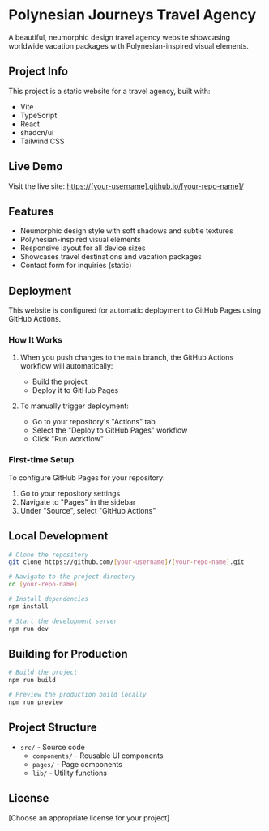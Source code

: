 
# Polynesian Journeys Travel Agency

A beautiful, neumorphic design travel agency website showcasing worldwide vacation packages with Polynesian-inspired visual elements.

## Project Info

This project is a static website for a travel agency, built with:

- Vite
- TypeScript
- React
- shadcn/ui
- Tailwind CSS

## Live Demo

Visit the live site: [https://[your-username].github.io/[your-repo-name]/](https://[your-username].github.io/[your-repo-name]/)

## Features

- Neumorphic design style with soft shadows and subtle textures
- Polynesian-inspired visual elements
- Responsive layout for all device sizes
- Showcases travel destinations and vacation packages
- Contact form for inquiries (static)

## Deployment

This website is configured for automatic deployment to GitHub Pages using GitHub Actions.

### How It Works

1. When you push changes to the `main` branch, the GitHub Actions workflow will automatically:
   - Build the project
   - Deploy it to GitHub Pages

2. To manually trigger deployment:
   - Go to your repository's "Actions" tab
   - Select the "Deploy to GitHub Pages" workflow
   - Click "Run workflow"

### First-time Setup

To configure GitHub Pages for your repository:

1. Go to your repository settings
2. Navigate to "Pages" in the sidebar
3. Under "Source", select "GitHub Actions"

## Local Development

```sh
# Clone the repository
git clone https://github.com/[your-username]/[your-repo-name].git

# Navigate to the project directory
cd [your-repo-name]

# Install dependencies
npm install

# Start the development server
npm run dev
```

## Building for Production

```sh
# Build the project
npm run build

# Preview the production build locally
npm run preview
```

## Project Structure

- `src/` - Source code
  - `components/` - Reusable UI components
  - `pages/` - Page components
  - `lib/` - Utility functions

## License

[Choose an appropriate license for your project]
